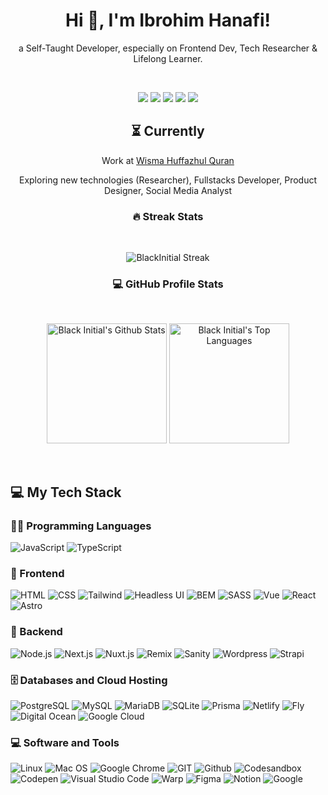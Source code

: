 <h1 align="center">Hi 👋, I'm Ibrohim Hanafi!</h1>

<p align="center">a Self-Taught Developer, especially on Frontend Dev, Tech Researcher & Lifelong Learner.</p>

<br>

<!-- Connect -->
<p align="center">
<a href="https://github.com/blackinitial" target="_blank"><img src="https://img.shields.io/static/v1?style=for-the-badge&message=GitHub&color=181717&logo=GitHub&logoColor=FFFFFF&label="></a>
<a href="https://twitter.com/bl_int" target="_blank"><img src="https://img.shields.io/static/v1?style=for-the-badge&message=Twitter&color=1DA1F2&logo=Twitter&logoColor=FFFFFF&label="></a>
<a href="https://www.facebook.com/ibrohim.mahmud.hanafi" target="_blank"><img src="https://img.shields.io/static/v1?style=for-the-badge&message=Facebook&color=1877F2&logo=Facebook&logoColor=FFFFFF&label="></a>
<a href="https://instagram.com/bl_int" target="_blank"><img src="https://img.shields.io/static/v1?style=for-the-badge&message=Instagram&color=E4405F&logo=Instagram&logoColor=FFFFFF&label="></a>
<a href="https://blint.dev" target="_blank"><img src="https://img.shields.io/static/v1?style=for-the-badge&message=blint.dev&color=ffffff&logo=Google+Chrome&logoColor=000000&label="></a>
</p>

<h2 align="center">⏳ Currently</h2>
<p align="center">Work at <a href="https://wismahuffazhulquran.com" target="_blank">Wisma Huffazhul Quran</a></p>
<p align="center">Exploring new technologies (Researcher), Fullstacks Developer, Product Designer, Social Media Analyst</p>

<h3 align="center">🔥 Streak Stats</h3>
<br>

<!-- GitHub Readme Streak Stats - https://github.com/DenverCoder1/github-readme-streak-stats -->
<p align="center">
<img title="🔥 GitHub Streak" alt="BlackInitial Streak" src="https://streak-stats.demolab.com?user=blackinitial&theme=dark&date_format=j%20M%5B%20Y%5D&mode=weekly">
</p>

<h3 align="center">💻 GitHub Profile Stats</h3>
<br>
<p align="center">
  <!-- https://github.com/anuraghazra/github-readme-stats -->
  <img alt="Black Initial's Github Stats" src="https://github-readme-stats.vercel.app/api/?username=blackinitial&show_icons=true&include_all_commits=true&count_private=true&theme=react&hide_border=true&bg_color=1F222E&title_color=F85D7F&icon_color=F8D866" height="192px"/>
  <img alt="Black Initial's Top Languages" src="https://github-readme-stats.vercel.app/api/top-langs/?username=blackinitial&langs_count=8&layout=compact&theme=react&hide_border=true&bg_color=1F222E&title_color=F85D7F&icon_color=F8D866&hide=php" height="192px"/>
</p>

<br>

## 💻 My Tech Stack

### 👨‍💻 Programming Languages
![JavaScript](https://img.shields.io/badge/-JavaScript-F7DF1E?style=flat&logo=javascript&logoColor=black)
![TypeScript](https://img.shields.io/badge/-TypeScript-007ACC?style=flat&logo=typescript&logoColor=white)

### 🎨 Frontend
![HTML](https://img.shields.io/badge/-HTML5-E34F26?style=flat&logo=HTML5&logoColor=white)
![CSS](https://img.shields.io/badge/-CSS3-1572B6?style=flat&logo=CSS3&logoColor=white)
![Tailwind](https://img.shields.io/badge/-Tailwind_CSS-38B2AC?style=flat&logo=tailwind-css&logoColor=white)
![Headless UI](https://img.shields.io/badge/-Headless_UI-222222?style=flat&logo=Headless+UI&logoColor=66E3FF)
![BEM](https://img.shields.io/badge/-BEM-05122A?style=flat&logo=bem&logoColor=white)
![SASS](https://img.shields.io/badge/-SASS-CC6699?style=flat&logo=sass&logoColor=white)
![Vue](https://img.shields.io/badge/-Vue-35495E?style=flat&logo=vue.js&logoColor=4FC08D)
![React](https://img.shields.io/badge/-React-20232A?style=flat&logo=react&logoColor=61DAFB)
![Astro](https://img.shields.io/badge/-Astro-FF5D01?style=flat&logo=astro&logoColor=white)

### 🦾 Backend
![Node.js](https://img.shields.io/badge/-Node.js-43853D?style=flat&logo=node.js&logoColor=white)
![Next.js](https://img.shields.io/badge/-Next.js-000000?style=flat&logo=next.js&logoColor=white)
![Nuxt.js](https://img.shields.io/badge/-Nuxt.js-00DC82?style=flat&logo=nuxt.js&logoColor=white)
![Remix](https://img.shields.io/badge/-Remix-000000?style=flat&logo=remix&logoColor=white)
![Sanity](https://img.shields.io/badge/-Sanity-05122A?style=flat&logo=sanity-cms&logoColor=white)
![Wordpress](https://img.shields.io/badge/-Wordpress-21759B?style=flat&logo=wordpress&logoColor=white)
![Strapi](https://img.shields.io/badge/-Strapi-2F2E8B?style=flat&logo=strapi&logoColor=white)

### 🗄️ Databases and Cloud Hosting
![PostgreSQL](https://img.shields.io/badge/PostgreSQL-316192?style=flat&logo=postgresql&logoColor=white)
![MySQL](https://img.shields.io/badge/MySQL-005C84?style=flat&logo=mysql&logoColor=white)
![MariaDB](https://img.shields.io/badge/MariaDB-003545?style=flat&logo=mariadb&logoColor=white)
![SQLite](https://img.shields.io/badge/SQLite-07405E?style=flat&logo=sqlite&logoColor=white)
![Prisma](https://img.shields.io/badge/Prisma-3982CE?style=flat&logo=Prisma&logoColor=white)
![Netlify](https://img.shields.io/badge/Netlify-00C7B7?style=flat&logo=netlify&logoColor=white)
![Fly](https://img.shields.io/badge/Fly-8b5cf6?style=flat&logo=fly.io&logoColor=white)
![Digital Ocean](https://img.shields.io/badge/Digital_Ocean-0080FF?style=flat&logo=DigitalOcean&logoColor=white)
![Google Cloud](https://img.shields.io/badge/Google_Cloud-4285F4?style=flat&logo=Google+Cloud&logoColor=FFFFFF)


### 💻 Software and Tools
![Linux](https://img.shields.io/badge/Linux-FCC624?style=flat&logo=linux&logoColor=black)
![Mac OS](https://img.shields.io/badge/Mac_OS-000000?style=flat&logo=apple&logoColor=white)
![Google Chrome](https://img.shields.io/badge/Google_chrome-1a73e8?style=flat&logo=Google-chrome&logoColor=white)
![GIT](https://img.shields.io/badge/GIT-E44C30?style=flat&logo=git&logoColor=white)
![Github](https://img.shields.io/badge/GitHub-100000?style=flat&logo=github&logoColor=white)
![Codesandbox](https://img.shields.io/badge/Codesandbox-000000?style=flat&logo=CodeSandbox&logoColor=white)
![Codepen](https://img.shields.io/badge/Codepen-1e1f26?style=flat&logo=codepen&logoColor=white)
![Visual Studio Code](https://img.shields.io/badge/Visual_Studio_Code-0078D4?style=flat&logo=visual%20studio%20code&logoColor=white)
![Warp](https://img.shields.io/badge/Warp-01dbdb?style=flat&logo=warp&logoColor=white)
![Figma](https://img.shields.io/badge/Figma-F24E1E?style=flat&logo=figma&logoColor=white)
![Notion](https://img.shields.io/badge/Notion-ffffff?style=flat&logo=notion&logoColor=black)
![Google](https://img.shields.io/badge/Google%20Sheets-34A853?style=flat&logo=google-sheets&logoColor=white)
